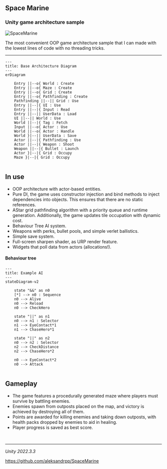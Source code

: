 ## Space Marine
### Unity game architecture sample

![SpaceMarine](Media/SpaceMarine.gif)

The most convenient OOP game architecture sample that I can made with the lowest lines of code with no threading tricks.

***

```mermaid
---
title: Base Architecture Diagram
---
erDiagram
    
    Entry ||--o{ World : Create
    Entry ||--o{ Maze : Create
    Entry ||--o{ Grid : Create
    Entry ||--o{ Pathfinding : Create
    Pathfinding ||--|| Grid : Use
    Entry ||--|{ UI : Use
    Entry ||--|{ Input : Read
    Entry ||--|| UserData : Load
    UI ||--|| World : Use
    World ||--|{ Tag : Fetch
    Input ||--o{ Actor : Use
    World ||--o{ Actor : Handle
    World }|--|| UserData : Save
    Actor ||--|{ Pathfinding : Use
    Actor ||--|{ Weapon : Shoot
    Weapon ||--|{ Bullet : Launch
    Actor }|--|{ Grid : Occupy
    Maze }|--|{ Grid : Occupy
   
```

## In use
 - OOP architecture with actor-based entities.
 - Pure DI, the game uses constructor injection and bind methods to inject dependencies into objects. This ensures that there are no static references.
 - AStar grid pathfinding algorithm with a priority queue and runtime generation. Additionally, the game updates tile occupation with dynamic cost.
 - Behaviour Tree AI system. 
 - Weapons with perks, bullet pools, and simple verlet ballistics.
 - Simple save system.
 - Full-screen sharpen shader, as URP render feature.
 - Widgets that poll data from actors (allocations!).

#### Behaviour tree

```mermaid
---
title: Example AI
---
stateDiagram-v2
    
    state "&&" as n0
    [*] --> n0 : Sequence
    n0 --> Alive
    n0 --> Reload
    n0 --> CheckHero

    state "||" as n1
    n0 --> n1 : Selector
    n1 --> EyeContact*1
    n1 --> ChaseHero*1

    state "||" as n2
    n0 --> n2 : Selector
    n2 --> CheckDistance
    n2 --> ChaseHero*2

    n0 --> EyeContact*2
    n0 --> Attack
    
```


## Gameplay
- The game features a procedurally generated maze where players must survive by battling enemies.
- Enemies spawn from outposts placed on the map, and victory is achieved by destroying all of them.
- Points are awarded for killing enemies and taking down outposts, with health packs dropped by enemies to aid in healing.
- Player progress is saved as best score.

<br>

***

_Unity 2022.3.3_
<br>

https://github.com/aleksandrpp/SpaceMarine